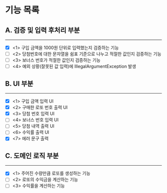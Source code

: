# 기능 목록

## A. 검증 및 입력 후처리 부분

---

- [x] <1> 구입 금액을 1000원 단위로 입력했는지 검증하는 기능
- [ ] <2> 당첨번호에 대한 문자열을 쉼표 기준으로 나누고 적절한 값인지 검증하는 기능
- [ ] <3> 보너스 번호가 적절한 값인지 검증하는 기능
- [ ] <4> 예외 상황(잘못된 값 입력)에 IllegalArgumentException 발생

## B. UI 부분

---

- [x] <1> 구입 금액 입력 UI
- [x] <2> 구매한 로또 번호 출력 UI
- [x] <3> 당첨 번호 입력 UI
- [ ] <4> 보너스 번호 입력 UI
- [ ] <5> 당첨 내역 출력 UI
- [ ] <6> 수익률 출력 UI
- [x] <7> 에러 문구 출력

## C. 도메인 로직 부분

---

- [x] <1> 주어진 수량만큼 로또를 생성하는 기능
- [ ] <2> 로또의 수익금을 계산하는 기능
- [ ] <3> 수익률을 계산하는 기능
